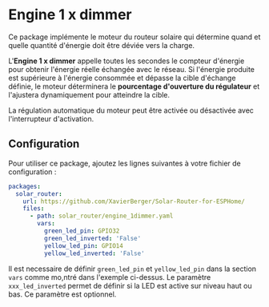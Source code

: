 # Engine 1 x dimmer

Ce package implémente le moteur du routeur solaire qui détermine quand et quelle quantité d'énergie doit être déviée vers la charge.

L'**Engine 1 x dimmer** appelle toutes les secondes le compteur d'énergie pour obtenir l'énergie réelle échangée avec le réseau. Si l'énergie produite est supérieure à l'énergie consommée et dépasse la cible d'échange définie, le moteur déterminera le **pourcentage d'ouverture du régulateur** et l'ajustera dynamiquement pour atteindre la cible.

La régulation automatique du moteur peut être activée ou désactivée avec l'interrupteur d'activation.

## Configuration

Pour utiliser ce package, ajoutez les lignes suivantes à votre fichier de configuration :

```yaml linenums="1"
packages:
  solar_router:
    url: https://github.com/XavierBerger/Solar-Router-for-ESPHome/
    files:
      - path: solar_router/engine_1dimmer.yaml
        vars:
          green_led_pin: GPIO32
          green_led_inverted: 'False'
          yellow_led_pin: GPIO14
          yellow_led_inverted: 'False'
```

Il est necessaire de définir `green_led_pin` et `yellow_led_pin` dans la section `vars` comme mo,ntré dans l'exemple ci-dessus. Le paramètre `xxx_led_inverted` permet de définir si la LED est active sur niveau haut ou bas. Ce paramètre est optionnel.

